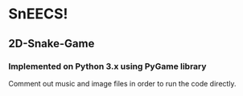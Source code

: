 # SnEECS!
## 2D-Snake-Game
### Implemented on Python 3.x using PyGame library
Comment out music and image files in order to run the code directly.
